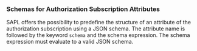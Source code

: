 ### Schemas for Authorization Subscription Attributes

SAPL offers the possibility to predefine the structure of an attribute of the authorization subscription using a JSON schema. The attribute name is followed by the keyword `schema` and the schema expression. The schema expression must evaluate to a valid JSON schema.
